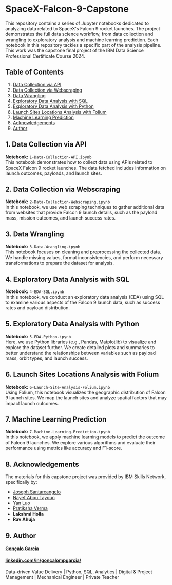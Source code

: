 # SpaceX-Falcon-9-Capstone

This repository contains a series of Jupyter notebooks dedicated to analyzing data related to SpaceX's Falcon 9 rocket launches. The project demonstrates the full data science workflow, from data collection and wrangling to exploratory analysis and machine learning prediction. Each notebook in this repository tackles a specific part of the analysis pipeline. This work was the capstone final project of the IBM Data Science Professional Certificate Course 2024.

## Table of Contents

1. [Data Collection via API](#1-data-collection-via-api)
2. [Data Collection via Webscraping](#2-data-collection-via-webscraping)
3. [Data Wrangling](#3-data-wrangling)
4. [Exploratory Data Analysis with SQL](#4-exploratory-data-analysis-with-sql)
5. [Exploratory Data Analysis with Python](#5-exploratory-data-analysis-with-python)
6. [Launch Sites Locations Analysis with Folium](#6-launch-sites-locations-analysis-with-folium)
7. [Machine Learning Prediction](#7-machine-learning-prediction)
8. [Acknowledgements](#8-acknowledgements)
9. [Author](#9-author)

   

## 1. Data Collection via API

**Notebook:** `1-Data-Collection-API.ipynb`  
This notebook demonstrates how to collect data using APIs related to SpaceX Falcon 9 rocket launches. The data fetched includes information on launch outcomes, payloads, and launch sites.

## 2. Data Collection via Webscraping

**Notebook:** `2-Data-Collection-Webscraping.ipynb`  
In this notebook, we use web scraping techniques to gather additional data from websites that provide Falcon 9 launch details, such as the payload mass, mission outcomes, and launch success rates.

## 3. Data Wrangling

**Notebook:** `3-Data-Wrangling.ipynb`  
This notebook focuses on cleaning and preprocessing the collected data. We handle missing values, format inconsistencies, and perform necessary transformations to prepare the dataset for analysis.

## 4. Exploratory Data Analysis with SQL

**Notebook:** `4-EDA-SQL.ipynb`  
In this notebook, we conduct an exploratory data analysis (EDA) using SQL to examine various aspects of the Falcon 9 launch data, such as success rates and payload distribution.

## 5. Exploratory Data Analysis with Python

**Notebook:** `5-EDA-Python.ipynb`  
Here, we use Python libraries (e.g., Pandas, Matplotlib) to visualize and explore the dataset further. We create detailed plots and summaries to better understand the relationships between variables such as payload mass, orbit types, and launch success.

## 6. Launch Sites Locations Analysis with Folium

**Notebook:** `6-Launch-Site-Analysis-Folium.ipynb`  
Using Folium, this notebook visualizes the geographic distribution of Falcon 9 launch sites. We map the launch sites and analyze spatial factors that may impact launch outcomes.

## 7. Machine Learning Prediction

**Notebook:** `7-Machine-Learning-Prediction.ipynb`  
In this notebook, we apply machine learning models to predict the outcome of Falcon 9 launches. We explore various algorithms and evaluate their performance using metrics like accuracy and F1-score.

## 8. Acknowledgements

The materials for this capstone project was provided by IBM Skills Network, specifically by:

- [Joseph Santarcangelo](https://www.linkedin.com/in/joseph-s-50398b136/)
- [Nayef Abou Tayoun](https://www.linkedin.com/in/nayefaboutayoun/)
- [Yan Luo](https://www.linkedin.com/in/yan-luo-96288783/)
- [Pratiksha Verma](https://www.linkedin.com/in/pratiksha-verma-6487561b1/)
- **Lakshmi Holla**
- **Rav Ahuja**

## 9. Author

#### [Gonçalo Garcia](https://www.linkedin.com/in/goncalompgarcia/)  
#### [linkedin.com/in/goncalompgarcia/](https://www.linkedin.com/in/goncalompgarcia/)  
Data-driven Value Delivery | Python, SQL, Analytics | Digital & Project Management | Mechanical Engineer | Private Teacher
